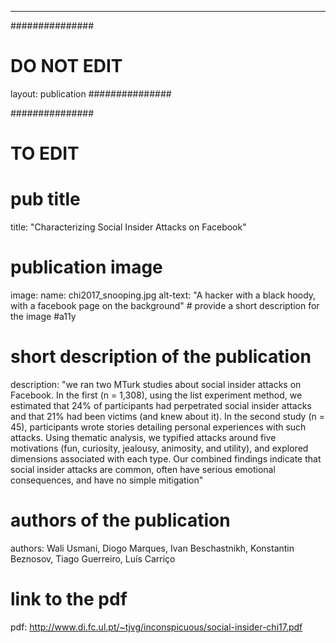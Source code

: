 ---
###############
# DO NOT EDIT
layout: publication
###############

###############
# TO EDIT
# pub title
title: "Characterizing Social Insider Attacks on Facebook"

# publication image
image:
 name: chi2017_snooping.jpg
 alt-text: "A hacker with a black hoody, with a facebook page on the background" # provide a short description for the image #a11y

# short description of the publication
description: "we ran two MTurk studies about social insider attacks on Facebook. In the first (n = 1,308), using the list experiment method, we estimated that 24% of participants had perpetrated social insider attacks and that 21% had been victims (and knew about it). In the second study (n = 45), participants wrote stories detailing personal experiences with such attacks. Using thematic analysis, we typified attacks around five motivations (fun, curiosity, jealousy, animosity, and utility), and explored dimensions associated with each type. Our combined findings indicate that social insider attacks are common, often have serious emotional consequences, and have no simple mitigation"


# authors of the publication
authors: Wali Usmani, Diogo Marques, Ivan Beschastnikh, Konstantin Beznosov, Tiago Guerreiro, Luís Carriço

# link to the pdf
pdf: http://www.di.fc.ul.pt/~tjvg/inconspicuous/social-insider-chi17.pdf
